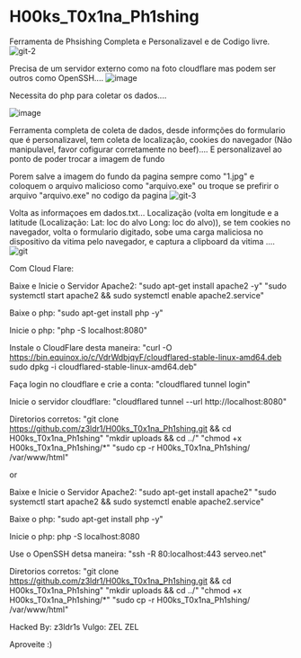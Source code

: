 # H00ks_T0x1na_Ph1shing

Ferramenta de Phsishing Completa e Personalizavel e de Codigo livre.
![git-2](https://github.com/user-attachments/assets/fd355633-7191-4e43-9383-8ad5a1cb1107)

Precisa de um servidor externo como na foto cloudflare mas podem ser outros como OpenSSH.... 
![image](https://github.com/user-attachments/assets/2f8fbf71-55bf-4b95-93e2-cdd57d49754f)


Necessita do php para coletar os dados....


![image](https://github.com/user-attachments/assets/90cd1590-dd47-4f30-af08-9e9e5ba9691f)



Ferramenta completa de coleta de dados, desde informções do formulario que é personalizavel, tem coleta de localização, cookies do navegador (Não manipulavel, favor cofigurar corretamente no beef).... E personalizavel ao ponto de poder trocar a imagem de fundo


Porem salve a imagem do fundo da pagina sempre como "1.jpg" e coloquem o arquivo malicioso como "arquivo.exe" ou troque se prefirir o arquivo "arquivo.exe" no codigo da pagina
![git-3](https://github.com/user-attachments/assets/fa8cc3ce-a99b-49c3-bf6a-b79bef5177d6)



Volta as informaçoes em dados.txt... Localização (volta em longitude e a latitude (Localização: Lat: loc do alvo Long: loc do alvo)), se tem cookies no navegador, volta o formulario digitado, sobe uma carga maliciosa no dispositivo da vitima pelo navegador, e captura a clipboard da vitima .... ![git](https://github.com/user-attachments/assets/280c999c-68cd-499e-88e4-71345c77ea04)

Com Cloud Flare:

Baixe e Inicie o Servidor Apache2:
"sudo apt-get install apache2 -y"
"sudo systemctl start apache2 && sudo systemctl enable apache2.service"

Baixe o php:
"sudo apt-get install php -y"

Inicie o php:
"php -S localhost:8080"

Instale o CloudFlare desta maneira:
"curl -O https://bin.equinox.io/c/VdrWdbjqyF/cloudflared-stable-linux-amd64.deb
sudo dpkg -i cloudflared-stable-linux-amd64.deb"

Faça login no cloudflare e crie a conta:
"cloudflared tunnel login"

Inicie o servidor cloudflare:
"cloudflared tunnel --url http://localhost:8080"

Diretorios corretos:
"git clone https://github.com/z3ldr1/H00ks_T0x1na_Ph1shing.git && cd H00ks_T0x1na_Ph1shing"
"mkdir uploads && cd ../"
"chmod +x H00ks_T0x1na_Ph1shing/*"
"sudo cp -r H00ks_T0x1na_Ph1shing/ /var/www/html"

or

Baixe e Inicie o Servidor Apache2:
"sudo apt-get install apache2"
"sudo systemctl start apache2 && sudo systemctl enable apache2.service"

Baixe o php:
"sudo apt-get install php -y"


Inicie o php:
php -S localhost:8080

Use o OpenSSH detsa maneira:
"ssh -R 80:localhost:443 serveo.net"

Diretorios corretos:
"git clone https://github.com/z3ldr1/H00ks_T0x1na_Ph1shing.git && cd H00ks_T0x1na_Ph1shing"
"mkdir uploads && cd ../"
"chmod +x H00ks_T0x1na_Ph1shing/*"
"sudo cp -r H00ks_T0x1na_Ph1shing/ /var/www/html"


Hacked By: z3ldr1s
Vulgo: ZEL ZEL

Aproveite :)
